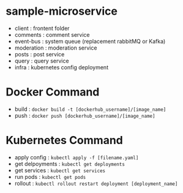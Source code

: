 # sample-microservice

- client : frontent folder
- comments : comment service
- event-bus : system queue (replacement rabbitMQ or Kafka)
- moderation : moderation service
- posts : post service
- query : query service
- infra : kubernetes config deployment

# Docker Command

- build : `docker build -t [dockerhub_username]/[image_name]`
- push : `docker push [dockerhub_username]/[image_name]`

# Kubernetes Command

- apply config : `kubectl apply -f [filename.yaml]`
- get delpoyments : `kubectl get deployments`
- get services : `kubectl get services`
- run pods : `kubectl get pods`
- rollout : `kubectl rollout restart deployment [deployment_name]`
